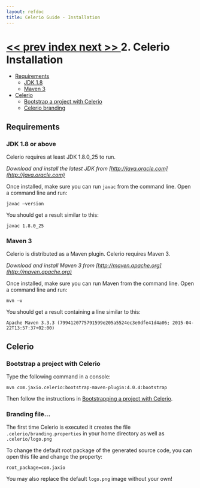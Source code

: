 ```yaml
---
layout: refdoc
title: Celerio Guide - Installation
---
```

[ << prev ](introduction.html) [ index ](index.html) [ next >> ](bootstrap.html)
2. Celerio Installation
=======================

* [Requirements](#requirements)
    * [JDK 1.8](#requirements-jdk)
    * [Maven 3](#requirements-maven3)
* [Celerio](#celerio)
    * [Bootstrap a project with Celerio](#celerio-bootstrap)
    * [Celerio branding](#celerio-branding)


<a name="requirements"></a>
Requirements
------------

<a name="requirements-jdk"></a>
### JDK 1.8 or above

Celerio requires at least JDK 1.8.0_25 to run.

*Download and install the latest JDK from [http://java.oracle.com](http://java.oracle.com)*

Once installed, make sure you can run `javac` from the command line. Open a command line and run:

	javac –version

You should get a result similar to this:

    javac 1.8.0_25

<a name="requirements-maven3"></a>
### Maven 3

Celerio is distributed as a Maven plugin. Celerio requires Maven 3.

*Download and install Maven 3 from [http://maven.apache.org](http://maven.apache.org)*

Once installed, make sure you can run Maven from the command line.
Open a command line and run:

	mvn –v

You should get a result containing a line similar to this:

    Apache Maven 3.3.3 (7994120775791599e205a5524ec3e0dfe41d4a06; 2015-04-22T13:57:37+02:00)


<a name="celerio"></a>
Celerio
-------

<a name="celerio-bootstrap"></a>
### Bootstrap a project with Celerio

Type the following command in a console:

    mvn com.jaxio.celerio:bootstrap-maven-plugin:4.0.4:bootstrap

Then follow the instructions in [Bootstrapping a project with Celerio](bootstrap.html).

<a name="celerio-branding"></a>
### Branding file...

The first time Celerio is executed it creates the file `.celerio/branding.properties` in your home directory as well as
`.celerio/logo.png`

To change the default root package of the generated source code, you can open this file and change the property:

    root_package=com.jaxio

You may also replace the default `logo.png` image without your own!
